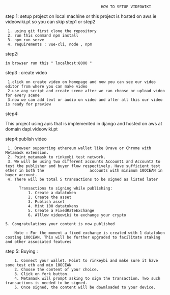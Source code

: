 

                                              HOW TO SETUP VIDEOWIKI

 step 1: setup project on local machine or this project is hosted on aws ie videowiki.pt so you can skip step1 or step2

     1. using git first clone the repository 
     2. run this command npm install
     3. npm run serve
     4. requirements : vue-cli, node , npm

 step2:

    in browser run this " localhost:8000 "

  step3 : create video

     1.click on create video on homepage and now you can see our video editor from where you can make video
     2.use any script and create scene after we can choose or upload video for every scene
     3.now we can add text or audio on video and after all this our video is ready for preview 

step4:

This project using apis that is implemented in django and hosted on aws at domain dapi.videowiki.pt

   step4:publish video

     1. Browser supporting ethereum wallet like Brave or Chrome with Metamask extension.
     2. Point metamask to rinkeybi test network.
     3. We will be using two different accounts Account1 and Account2 to test the publisher and buyer flow respectively. Have sufficient test ether in both the                    accounts with minimum 10OCEAN in buyer account.
     4. There will be total 5 transactions to be signed as listed later

          Transactions to signing while publishing:
              1. Create a datatoken
              2. Create the asset
              3. Publish asset
              4. Mint 100 datatokens
              5. Create a FixedRateExchange
              6. Alllow videowiki to exchange your crypto

    5. Congratulations your content is now published

        Note : For the moment a fixed exchange is created with 1 datatoken costing 10OCEAN. This will be further upgraded to facilitate staking and other associated features

   step 5: Buying :

        1. Connect your wallet. Point to rinkeybi and make sure it have some test eth and min 10OCEAN
        2. Choose the content of your choice.
        3. Click on fork button.
        4. Metamask will prompt asking to sign the transaction. Two such transactions is needed to be signed.
        5. Once signed, the content will be dowmloaded to your device.

